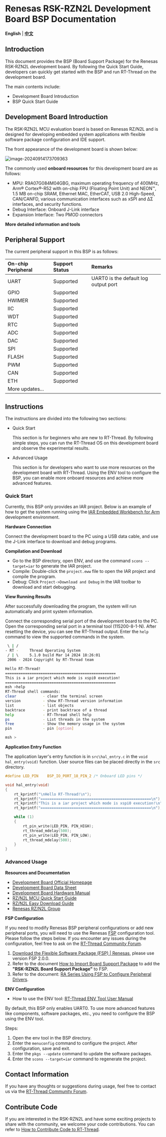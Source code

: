 # Renesas RSK-RZN2L Development Board BSP Documentation

**English** | [**中文**](./README_zh.md)

## Introduction

This document provides the BSP (Board Support Package) for the Renesas RSK-RZN2L development board. By following the Quick Start Guide, developers can quickly get started with the BSP and run RT-Thread on the development board.

The main contents include:

- Development Board Introduction
- BSP Quick Start Guide

## Development Board Introduction

The RSK-RZN2L MCU evaluation board is based on Renesas RZ/N2L and is designed for developing embedded system applications with flexible software package configuration and IDE support.

The front appearance of the development board is shown below:

![image-20240914173709363](figures/image-20240914173709363.png)

The commonly used **onboard resources** for this development board are as follows:

- MPU: R9A07G084M04GBG, maximum operating frequency of 400MHz, Arm® Cortex®-R52 with on-chip FPU (Floating Point Unit) and NEON™, 1.5 MB on-chip SRAM, Ethernet MAC, EtherCAT, USB 2.0 High-Speed, CAN/CANFD, various communication interfaces such as xSPI and ΔΣ interfaces, and security functions.
- Debug Interface: Onboard J-Link interface
- Expansion Interface: Two PMOD connectors

**More detailed information and tools**

## Peripheral Support

The current peripheral support in this BSP is as follows:

| **On-chip Peripheral** | **Support Status** | **Remarks** |
| :----------------- | :----------------- | :------------- |
| UART               | Supported          | UART0 is the default log output port |
| GPIO               | Supported          |                |
| HWIMER             | Supported          |                |
| IIC                | Supported          |                |
| WDT                | Supported          |                |
| RTC                | Supported          |                |
| ADC                | Supported          |                |
| DAC                | Supported          |                |
| SPI                | Supported          |                |
| FLASH              | Supported          |                |
| PWM                | Supported          |                |
| CAN                | Supported          |                |
| ETH                | Supported          |                |
| More updates...    |                    |                |

## Instructions

The instructions are divided into the following two sections:

- Quick Start

  This section is for beginners who are new to RT-Thread. By following simple steps, you can run the RT-Thread OS on this development board and observe the experimental results.
  
- Advanced Usage

  This section is for developers who want to use more resources on the development board with RT-Thread. Using the ENV tool to configure the BSP, you can enable more onboard resources and achieve more advanced features.

### Quick Start

Currently, this BSP only provides an IAR project. Below is an example of how to get the system running using the [IAR Embedded Workbench for Arm](https://www.iar.com/products/architectures/arm/iar-embedded-workbench-for-arm/) development environment.

**Hardware Connection**

Connect the development board to the PC using a USB data cable, and use the J-Link interface to download and debug programs.

**Compilation and Download**

- Go to the BSP directory, open ENV, and use the command `scons --target=iar` to generate the IAR project.
- Compile: Double-click the `project.eww` file to open the IAR project and compile the program.
- Debug: Click `Project->Download and Debug` in the IAR toolbar to download and start debugging.

**View Running Results**

After successfully downloading the program, the system will run automatically and print system information.

Connect the corresponding serial port of the development board to the PC. Open the corresponding serial port in a terminal tool (115200-8-1-N). After resetting the device, you can see the RT-Thread output. Enter the `help` command to view the supported commands in the system.

```bash
 \ | /
- RT -     Thread Operating System
 / | \     5.1.0 build Mar 14 2024 18:26:01
 2006 - 2024 Copyright by RT-Thread team

Hello RT-Thread!
==================================================
This is a iar project which mode is xspi0 execution!
==================================================
msh >help
RT-Thread shell commands:
clear            - clear the terminal screen
version          - show RT-Thread version information
list             - list objects
backtrace        - print backtrace of a thread
help             - RT-Thread shell help
ps               - List threads in the system
free             - Show the memory usage in the system
pin              - pin [option]

msh >
```

**Application Entry Function**

The application layer's entry function is in `src\hal_entry.c` in the `void hal_entry(void)` function. User source files can be placed directly in the `src` directory.

```c
#define LED_PIN    BSP_IO_PORT_18_PIN_2 /* Onboard LED pins */

void hal_entry(void)
{
    rt_kprintf("\nHello RT-Thread!\n");
    rt_kprintf("==================================================\n");
    rt_kprintf("This is a iar project which mode is xspi0 execution!\n");
    rt_kprintf("==================================================\n");

    while (1)
    {
        rt_pin_write(LED_PIN, PIN_HIGH);
        rt_thread_mdelay(500);
        rt_pin_write(LED_PIN, PIN_LOW);
        rt_thread_mdelay(500);
    }
}
```

### Advanced Usage

**Resources and Documentation**

- [Development Board Official Homepage](https://www.renesas.cn/zh/products/microcontrollers-microprocessors/rz-mpus/rzn2l-integrated-tsn-compliant-3-port-gigabit-ethernet-switch-enables-various-industrial-applications)
- [Development Board Data Sheet](https://www.renesas.cn/zh/document/dst/rzn2l-group-datasheet?r=1622651)
- [Development Board Hardware Manual](https://www.renesas.cn/zh/document/mah/rzn2l-group-users-manual-hardware?r=1622651)
- [RZ/N2L MCU Quick Start Guide](https://www.renesas.cn/zh/document/apn/rzt2-rzn2-device-setup-guide-flash-boot-application-note?r=1622651)
- [RZ/N2L Easy Download Guide](https://www.renesas.cn/zh/document/gde/rzn2l-easy-download-guide?r=1622651)
- [Renesas RZ/N2L Group](https://www.renesas.cn/zh/document/fly/renesas-rzn2l-group?r=1622651)

**FSP Configuration**

If you need to modify Renesas BSP peripheral configurations or add new peripheral ports, you will need to use the Renesas [FSP](https://www2.renesas.cn/jp/zh/software-tool/flexible-software-package-fsp#document) configuration tool. Please follow the steps below. If you encounter any issues during the configuration, feel free to ask on the [RT-Thread Community Forum](https://club.rt-thread.org/).

1. [Download the Flexible Software Package (FSP) | Renesas](https://github.com/renesas/rzn-fsp/releases/download/v2.0.0/setup_rznfsp_v2_0_0_rzsc_v2024-01.1.exe), please use version FSP 2.0.0.
2. Refer to the document [How to Import Board Support Package](https://www2.renesas.cn/document/ppt/1527171?language=zh&r=1527191) to add the **"RSK-RZN2L Board Support Package"** to FSP.
3. Refer to the document: [RA Series Using FSP to Configure Peripheral Drivers](https://www.rt-thread.org/document/site/#/rt-thread-version/rt-thread-standard/tutorial/make-bsp/renesas-ra/RA系列使用FSP配置外设驱动?id=ra系列使用-fsp-配置外设驱动).

**ENV Configuration**

- How to use the ENV tool: [RT-Thread ENV Tool User Manual](https://www.rt-thread.org/document/site/#/development-tools/env/env)

By default, this BSP only enables UART0. To use more advanced features like components, software packages, etc., you need to configure the BSP using the ENV tool.

Steps:
1. Open the env tool in the BSP directory.
2. Enter the `menuconfig` command to configure the project. After configuration, save and exit.
3. Enter the `pkgs --update` command to update the software packages.
4. Enter the `scons --target=iar` command to regenerate the project.

## Contact Information

If you have any thoughts or suggestions during usage, feel free to contact us via the [RT-Thread Community Forum](https://club.rt-thread.org/).

## Contribute Code

If you are interested in the RSK-RZN2L and have some exciting projects to share with the community, we welcome your code contributions. You can refer to [How to Contribute Code to RT-Thread](https://www.rt-thread.org/document/site/#/rt-thread-version/rt-thread-standard/development-guide/github/github).